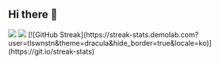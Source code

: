 ## Hi there 👋

<!--
**tlswnstn/tlswnstn** is a ✨ _special_ ✨ repository because its `README.md` (this file) appears on your GitHub profile.

Here are some ideas to get you started:

- 🔭 I’m currently working on ...
- 🌱 I’m currently learning ...
- 👯 I’m looking to collaborate on ...
- 🤔 I’m looking for help with ...
- 💬 Ask me about ...
- 📫 How to reach me: ...
- 😄 Pronouns: ...
- ⚡ Fun fact: ...
-->
<img src="https://github-readme-stats.vercel.app/api/top-langs/?username=tlswnstn&layout=compact">
<img src="https://github-readme-stats.vercel.app/api?username=tlswnstn&show_icons=true">
[![GitHub Streak](https://streak-stats.demolab.com?user=tlswnstn&theme=dracula&hide_border=true&locale=ko)](https://git.io/streak-stats)

